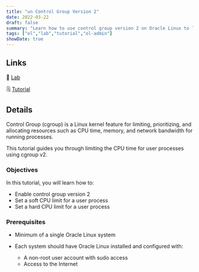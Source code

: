 ```yaml
---
title: "un Control Group Version 2"
date: 2022-03-22
draft: false
summary: "Learn how to use control group version 2 on Oracle Linux to limit the CPU time for user slices."
tags: ["ol","lab","tutorial","ol-admin"]
showDate: true
---
```


## Links

:crescent_moon: [Lab](https://luna.oracle.com/lab/14d89b6d-627b-4f1f-b859-4761e3ed352c)

:spiral_notepad: [Tutorial](https://docs.oracle.com/en/learn/ol-cgroup-v2)

## Details

Control Group (cgroup) is a Linux kernel feature for limiting, prioritizing, and allocating resources such as CPU time, memory, and network
bandwidth for running processes.

This tutorial guides you through limiting the CPU time for user processes using cgroup v2.

### Objectives

In this tutorial, you will learn how to:

   - Enable control group version 2
   - Set a soft CPU limit for a user process
   - Set a hard CPU limit for a user process

### Prerequisites

- Minimum of a single Oracle Linux system

- Each system should have Oracle Linux installed and configured with:
    - A non-root user account with sudo access
    - Access to the Internet
